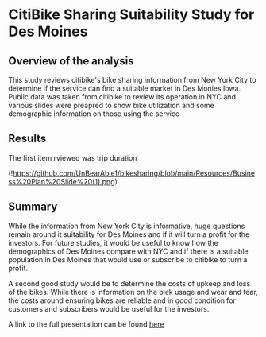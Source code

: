# CitiBike Sharing Suitability Study for Des Moines

## Overview of the analysis

This study reviews citibike's bike sharing information from New York City to determine if the service can find a suitable market in Des Monies Iowa. Public data was taken from citibike to review its operation in NYC and various slides were preapred to show bike utilization and some demographic information on those using the service

## Results

The first item rviewed was trip duration

(!https://github.com/UnBearAble1/bikesharing/blob/main/Resources/Business%20Plan%20Slide%20(1).png)


## Summary

While the information from New York City is informative, huge questions remain around it suitability for Des Moines and if it will turn a profit for the investors. For future studies, it would be useful to know how the demographics of Des Moines compare with NYC and if there is a suitable population in Des Moines that would use or subscribe to citibike to turn a profit. 

A second good study would be to determine the costs of upkeep and loss of the bikes. While there is information on the biek usage and wear and tear, the costs around ensuring bikes are reliable and in good condition for customers and subscribers would be useful for the investors.

A link to the full presentation can be found [here](https://public.tableau.com/app/profile/jeremiah.slinde/viz/Module15challenge_16776985856700/BusniessPlanforCitiBikeinDesMoines?publish=yes)
